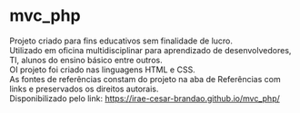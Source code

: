 # mvc_php
Projeto criado para fins educativos sem finalidade de lucro. <br>
Utilizado em oficina multidisciplinar para aprendizado de desenvolvedores, TI, alunos do ensino básico entre outros.<br>
OI projeto foi criado nas linguagens HTML e CSS.<br>
As fontes de referências constam do projeto na aba de Referências com links e preservados os direitos autorais.<br>
Disponibilizado pelo link:  https://irae-cesar-brandao.github.io/mvc_php/ <br>


